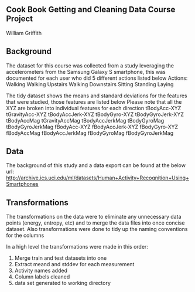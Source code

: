## Cook Book Getting and Cleaning Data Course Project
William Griffith

## Background
The dataset for this course was collected from a study leveraging the accelerometers from the Samsung Galaxy S smartphone, this was documented for each user who did 5 different actions listed below
Actions:
Walking
Walking Upstairs
Walking Downstairs
Sitting
Standing
Laying

The tidy dataset shows the means and standard deviations for the features that were studied, those features are listed below
Please note that all the XYZ are broken into individual features for each direction
tBodyAcc-XYZ
tGravityAcc-XYZ
tBodyAccJerk-XYZ
tBodyGyro-XYZ
tBodyGyroJerk-XYZ
tBodyAccMag
tGravityAccMag
tBodyAccJerkMag
tBodyGyroMag
tBodyGyroJerkMag
fBodyAcc-XYZ
fBodyAccJerk-XYZ
fBodyGyro-XYZ
fBodyAccMag
fBodyAccJerkMag
fBodyGyroMag
fBodyGyroJerkMag

## Data

The background of this study and a data export can be found at the below url:
http://archive.ics.uci.edu/ml/datasets/Human+Activity+Recognition+Using+Smartphones

## Transformations

The transformations on the data were to eliminate any unnecessary data points (energy, entropy, etc) and to merge the data files into once concise dataset. Also transformations were done to tidy up the naming conventions for the columns

In a high level the transformations were made in this order:
1. Merge train and test datasets into one
2. Extract meand and stddev for each measurement
3. Activity names added
4. Column labels cleaned
5. data set generated to working directory
